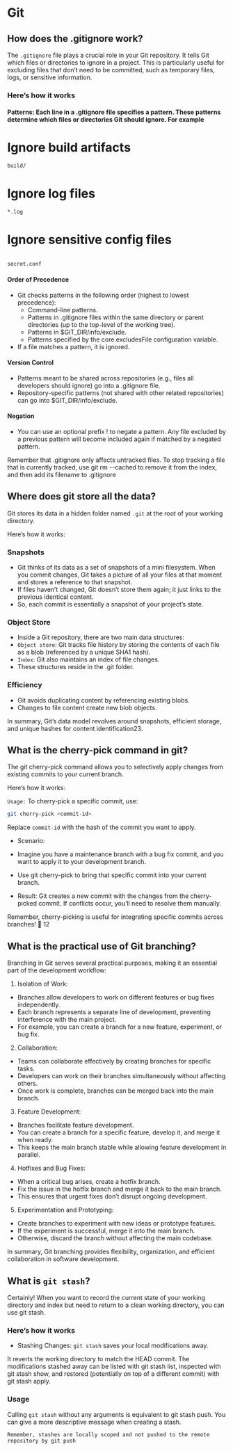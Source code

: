 # Git

## How does the .gitignore work?

The `.gitignore` file plays a crucial role in your Git repository. It tells Git which files or directories to ignore in a project. This is particularly useful for excluding files that don’t need to be committed, such as temporary files, logs, or sensitive information.

### Here’s how it works

#### Patterns: Each line in a .gitignore file specifies a pattern. These patterns determine which files or directories Git should ignore. For example

# Ignore build artifacts

```
build/
```

# Ignore log files

```
*.log
```

# Ignore sensitive config files

```

secret.conf
```

#### Order of Precedence

* Git checks patterns in the following order (highest to lowest precedence):
  * Command-line patterns.
  * Patterns in .gitignore files within the same directory or parent directories (up to the top-level of the working tree).
  * Patterns in $GIT_DIR/info/exclude.
  * Patterns specified by the core.excludesFile configuration variable.
* If a file matches a pattern, it is ignored.

#### Version Control

* Patterns meant to be shared across repositories (e.g., files all developers should ignore) go into a .gitignore file.
* Repository-specific patterns (not shared with other related repositories) can go into $GIT_DIR/info/exclude.

#### Negation

* You can use an optional prefix ! to negate a pattern. Any file excluded by a previous pattern will become included again if matched by a negated pattern.

Remember that .gitignore only affects untracked files. To stop tracking a file that is currently tracked, use git rm --cached to remove it from the index, and then add its filename to .gitignore

## Where does git store all the data?

Git stores its data in a hidden folder named `.git` at the root of your working directory.

Here’s how it works:

### Snapshots

* Git thinks of its data as a set of snapshots of a mini filesystem.
When you commit changes, Git takes a picture of all your files at that moment and stores a reference to that snapshot.
* If files haven’t changed, Git doesn’t store them again; it just links to the previous identical content.
* So, each commit is essentially a snapshot of your project’s state.

### Object Store

* Inside a Git repository, there are two main data structures:
* `Object store`: Git tracks file history by storing the contents of each file as a blob (referenced by a unique SHA1 hash).
* `Index`: Git also maintains an index of file changes.
* These structures reside in the .git folder.

### Efficiency

* Git avoids duplicating content by referencing existing blobs.
* Changes to file content create new blob objects.

In summary, Git’s data model revolves around snapshots, efficient storage, and unique hashes for content identification23.

## What is the cherry-pick command in git?

The git cherry-pick command allows you to selectively apply changes from existing commits to your current branch.

Here’s how it works:

`Usage:` To cherry-pick a specific commit, use:

```bash
git cherry-pick <commit-id>
```

Replace `commit-id` with the hash of the commit you want to apply.

* Scenario:
* Imagine you have a maintenance branch with a bug fix commit, and you want to apply it to your development branch.
* Use git cherry-pick to bring that specific commit into your current branch.

* Result:
Git creates a new commit with the changes from the cherry-picked commit.
If conflicts occur, you’ll need to resolve them manually.

Remember, cherry-picking is useful for integrating specific commits across branches! 🌟 12

## What is the practical use of Git branching?

Branching in Git serves several practical purposes, making it an essential part of the development workflow:

1. Isolation of Work:

* Branches allow developers to work on different features or bug fixes independently.
* Each branch represents a separate line of development, preventing interference with the main project.
* For example, you can create a branch for a new feature, experiment, or bug fix.

2. Collaboration:

* Teams can collaborate effectively by creating branches for specific tasks.
* Developers can work on their branches simultaneously without affecting others.
* Once work is complete, branches can be merged back into the main branch.

3. Feature Development:

* Branches facilitate feature development.
* You can create a branch for a specific feature, develop it, and merge it when ready.
* This keeps the main branch stable while allowing feature development in parallel.

4. Hotfixes and Bug Fixes:

* When a critical bug arises, create a hotfix branch.
* Fix the issue in the hotfix branch and merge it back to the main branch.
* This ensures that urgent fixes don’t disrupt ongoing development.

5. Experimentation and Prototyping:

* Create branches to experiment with new ideas or prototype features.
* If the experiment is successful, merge it into the main branch.
* Otherwise, discard the branch without affecting the main codebase.

In summary, Git branching provides flexibility, organization, and efficient collaboration in software development.

## What is `git stash`?

Certainly! When you want to record the current state of your working directory and index but need to return to a clean working directory, you can use git stash.

### Here’s how it works

* Stashing Changes:
`git stash` saves your local modifications away.

It reverts the working directory to match the HEAD commit.
The modifications stashed away can be listed with git stash list, inspected with git stash show, and restored (potentially on top of a different commit) with git stash apply.

### Usage

Calling `git stash` without any arguments is equivalent to git stash push.
You can give a more descriptive message when creating a stash.

```Text
Remember, stashes are locally scoped and not pushed to the remote repository by git push
```
